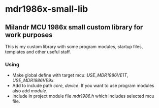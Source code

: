 # mdr1986x-small-lib
## Milandr MCU 1986x small custom library for work purposes

This is my custom library with some program modules, startup files, templates
and other useful staff.

### Using
- Make global define with target mcu: *USE_MDR1986VE1T*, *USE_MDR1986VE9x*.
- Add to include path *core*, *device*. If you want to use program modules also
add *module*.
- Include in project module file *mdr1986.h* which includes selected mcu file.
